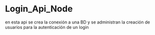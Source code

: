 # Login_Api_Node
en esta api se crea la conexión a una BD y se administran la creación de usuarios para la autenticación de un login 
